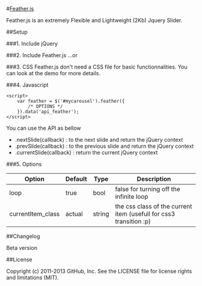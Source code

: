 #[Feather.js](http://pieropanjulien.com/feather/)

Feather.js is an extremely Flexible and Lightweight (2Kb) Jquery Slider.

##Setup

###1. Include jQuery
	<script src="http://code.jquery.com/jquery-1.10.2.min.js"></script>

###2. Include Feather.js
	<script src="jquery.feather.js"></script> ...or	<script src="jquery.feather.min.js"></script>

###3. CSS
Feather.js don't need a CSS file for basic functionnalities. You can look at the demo for more details. 

###4. Javascript

	<script>
	    var feather = $('#mycarousel').feather({
	    	/* OPTIONS */
	    }).data('api_feather');
	</script>

You can use the API as bellow

- .nextSlide(callback) : to the next slide and return the jQuery context
- .prevSlide(callback) : to the previous slide and return the jQuery context
- .currentSlide(callback) : return the current jQuery context

###5. Options

| Option | Default | Type | Description
|-------|--------|-----|-----
| loop | true | bool |  false for turning off the infinite loop
| currentItem_class | actual | string | the css class of the current item (usefull for css3 transition :p)

##Changelog

Beta version

##License

Copyright (c) 2011-2013 GitHub, Inc. See the LICENSE file for license rights and limitations (MIT).